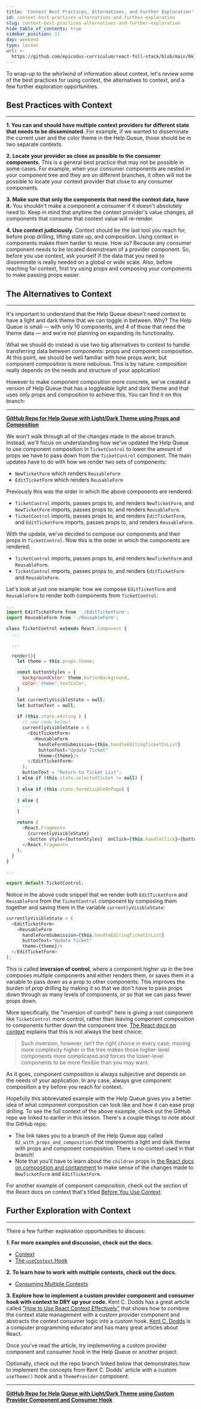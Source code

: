 ```yaml
---
title: 'Context Best Practices, Alternatives, and Further Exploration'
id: context-best-practices-alternatives-and-further-exploration
slug: context-best-practices-alternatives-and-further-exploration
hide_table_of_contents: true
sidebar_position: 11
day: weekend
type: lesson
url: >-
  https://github.com/epicodus-curriculum/react-full-stack/blob/main/0k_context_best_practices_and_alternatives_and_further_exploration.md
---
```


To wrap-up to the whirlwind of information about context, let's review some of the best practices for using context, the alternatives to context, and a few further exploration opportunities.

## Best Practices with Context
---

**1. You can and should have multiple context providers for different state that needs to be disseminated.** For example, if we wanted to disseminate the current user and the color theme in the Help Queue, those should be in two separate contexts.

**2. Locate your provider as close as possible to the consumer components.** This is a general best practice that may not be possible in some cases. For example, when your consumer components are nested in your component tree and they are on different branches, it often will not be possible to locate your context provider that close to any consumer components. 

**3. Make sure that only the components that need the context data, have it.** You shouldn't make a component a consumer if it doesn't absolutely need to. Keep in mind that anytime the context provider's value changes, all components that consume that context value will re-render. 

**4. Use context judiciously.** Context should be the last tool you reach for, before prop drilling, lifting state up, and composition. Using context in components makes them harder to reuse. How so? Because any consumer component needs to be located downstream of a provider component. So, before you use context, ask yourself if the data that you need to disseminate is really needed on a global or wide scale. Also, before reaching for context, first try using props and composing your components to make passing props easier.

## The Alternatives to Context
---

It's important to understand that the Help Queue doesn't need context to have a light and dark theme that we can toggle in between. Why? The Help Queue is small — with only 10 components, and 4 of those that need the theme data — and we're not planning on expanding its functionality.

What we should do instead is use two big alternatives to context to handle transferring data between components: props and component composition. At this point, we should be well familiar with how props work, but component composition is more nebulous. This is by nature: composition really depends on the needs and structure of your application!

However to make component composition more concrete, we've created a version of Help Queue that has a toggleable light and dark theme and that uses only props and composition to achieve this. You can find it on this branch:

---
**[<i class="glyphicon glyphicon-folder-open"></i>  GitHub Repo for Help Queue with Light/Dark Theme using Props and Composition](https://github.com/epicodus-lessons/react-help-queue-with-context/tree/02_with_props_and_composition)**

We won't walk through all of the changes made in the above branch. Instead, we'll focus on understanding how we've updated the Help Queue to use component composition in `TicketControl` to lower the amount of props we have to pass down from the `TicketControl` component. The main updates have to do with how we render two sets of components:

* `NewTicketForm` which renders `ReusableForm`
* `EditTicketForm` which renders `ReusableForm`

Previously this was the order in which the above components are rendered:

* `TicketControl` imports, passes props to, and renders `NewTicketForm`, and `NewTicketForm` imports, passes props to, and renders `ReusableForm`.
* `TicketControl` imports, passes props to, and renders `EditTicketForm`, and `EditTicketForm` imports, passes props to, and renders `ReusableForm`.

With the update, we've decided to compose our components and their props in `TicketControl`. Now this is the order in which the components are rendered:

* `TicketControl` imports, passes props to, and renders `NewTicketForm` and `ReusableForm`.
* `TicketControl` imports, passes props to, and renders `EditTicketForm` and `ReusableForm`.

Let's look at just one example: how we compose `EditTicketForm` and `ReusableForm` to render both components from `TicketControl`:

```js
...
import EditTicketForm from './EditTicketForm';
import ReusableForm from './ReusableForm';

class TicketControl extends React.Component {
  ...

  ...

  render(){
    let theme = this.props.theme;

    const buttonStyles = { 
      backgroundColor: theme.buttonBackground, 
      color:'theme'.textColor, 
    }

    let currentlyVisibleState = null;
    let buttonText = null; 
    
    if (this.state.editing ) {      
      // new code below!
      currentlyVisibleState = (
        <EditTicketForm>
          <ReusableForm 
            handleFormSubmission={this.handleEditingTicketInList}
            buttonText="Update Ticket" 
            theme={theme}/>
        </EditTicketForm>
      );
      buttonText = "Return to Ticket List";
    } else if (this.state.selectedTicket != null) {
      ...
    } else if (this.state.formVisibleOnPage) {
      ...
    } else {
      ...
    }

    return (
      <React.Fragment>
        {currentlyVisibleState}
        <button style={buttonStyles}  onClick={this.handleClick}>{buttonText}</button> 
      </React.Fragment>
    );
  }
}

...

export default TicketControl;
```

Notice in the above code snippet that we render both `EditTicketForm` and `ReusableForm` from the `TicketControl` component by composing them together and saving them in the variable `currentlyVisibleState`:

```js
currentlyVisibleState = (
  <EditTicketForm>
    <ReusableForm 
      handleFormSubmission={this.handleEditingTicketInList}
      buttonText="Update Ticket" 
      theme={theme}/>
  </EditTicketForm>
);
```

This is called **inversion of control**, where a component higher up in the tree composes multiple components and either renders them, or saves them in a variable to pass down as a prop to other components. This improves the burden of prop drilling by making it so that we don't have to pass props down through as many levels of components, or so that we can pass fewer props down. 

More specifically, the "inversion of control" here is giving a root component like `TicketControl` more control, rather than leaving component composition to components further down the component tree. [The React docs on context](https://reactjs.org/docs/context.html#before-you-use-context) explains that this is not always the best choice:

> Such inversion, however, isn’t the right choice in every case; moving more complexity higher in the tree makes those higher-level components more complicated and forces the lower-level components to be more flexible than you may want.

As it goes, component composition is always subjective and depends on the needs of your application. In any case, always give component composition a try before you reach for context.

Hopefully this abbreviated example with the Help Queue gives you a better idea of what component composition can look like and how it can ease prop drilling. To see the full context of the above example, check out the GitHub repo we linked to earlier in this lesson. There's a couple things to note about the GitHub repo:

* The link takes you to a branch of the Help Queue app called `02_with_props_and_composition` that implements a light and dark theme with props and component composition. There is no context used in that branch!
* Note that you'll have to learn about the `children` props in [the React docs on composition and containment](https://reactjs.org/docs/composition-vs-inheritance.html#containment) to make sense of the changes made to `NewTicketForm` and `EditTicketForm`.

For another example of component composition, check out the section of the React docs on context that's titled [Before You Use Context](https://reactjs.org/docs/context.html#before-you-use-context). 

## Further Exploration with Context
---

There a few further exploration opportunities to discuss:

**1. For more examples and discussion, check out the docs.**
  
* [Context](https://reactjs.org/docs/context.html)
* [The `useContext` Hook](https://reactjs.org/docs/hooks-reference.html#usecontext)

**2. To learn how to work with multiple contexts, check out the docs.**

* [Consuming Multiple Contexts](https://reactjs.org/docs/context.html#consuming-multiple-contexts)

**3. Explore how to implement a custom provider component and consumer hook with context to DRY up your code.** Kent C. Dodds has a great article called ["How to Use React Context Effectively"](https://kentcdodds.com/blog/how-to-use-react-context-effectively) that shows how to combine the context state management with a custom provider component and abstracts the context consumer logic into a custom hook. [Kent C. Dodds](https://kentcdodds.com/about) is a computer programming educator and has many great articles about React. 

Once you've read the article, try implementing a custom provider component and consumer hook  in the Help Queue or another project.

Optionally, check out the repo branch linked below that demonstrates how to implement the concepts from Kent C. Dodds' article with a custom `useTheme()` hook and a `ThemeProvider` component.

---
**[<i class="glyphicon glyphicon-folder-open"></i>  GitHub Repo for Help Queue with Light/Dark Theme using Custom Provider Component and Consumer Hook](https://github.com/epicodus-lessons/react-help-queue-with-context/tree/03_custom_consumer_hook_and_provider)**